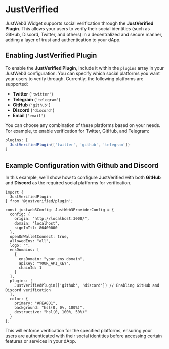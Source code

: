 # JustVerified

JustWeb3 Widget supports social verification through the **JustVerified Plugin**. This allows your users to verify their social identities (such as GitHub, Discord, Twitter, and others) in a decentralized and secure manner, adding a layer of trust and authentication to your dApp.

## Enabling JustVerified Plugin

To enable the **JustVerified Plugin**, include it within the `plugins` array in your JustWeb3 configuration. You can specify which social platforms you want your users to verify through. Currently, the following platforms are supported:

* **Twitter** (`'twitter'`)
* **Telegram** (`'telegram'`)
* **GitHub** (`'github'`)
* **Discord** (`'discord'`)
* **Email** (`'email'`)

You can choose any combination of these platforms based on your needs. For example, to enable verification for Twitter, GitHub, and Telegram:

```typescript
plugins: [
  JustVerifiedPlugin(['twitter', 'github', 'telegram'])
]
```



## Example Configuration with Github and Discord

In this example, we’ll show how to configure JustVerified with both **GitHub** and **Discord** as the required social platforms for verification.

```tsx
import { 
  JustVerifiedPlugin 
} from '@justverified/plugin';

const justweb3Config: JustWeb3ProviderConfig = {
  config: {
    origin: "http://localhost:3000/",
    domain: "localhost",
    signInTtl: 86400000
  },
  openOnWalletConnect: true,
  allowedEns: "all",
  logo: "",
  ensDomains: [
    {
      ensDomain: "your ens domain",
      apiKey: "YOUR_API_KEY",
      chainId: 1
    }
  ],
  plugins: [
    JustVerifiedPlugin(['github', 'discord']) // Enabling GitHub and Discord verification
  ],
  color: {
    primary: "#FEA801",
    background: "hsl(0, 0%, 100%)",
    destructive: "hsl(0, 100%, 50%)"
  }
};

```

This will enforce verification for the specified platforms, ensuring your users are authenticated with their social identities before accessing certain features or services in your dApp.
